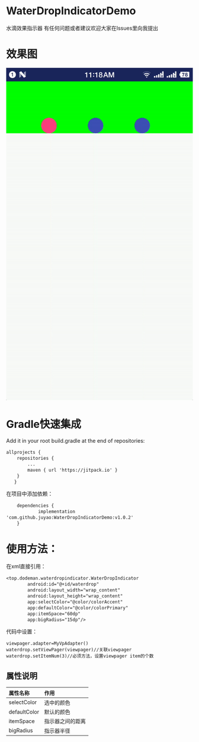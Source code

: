# WaterDropIndicatorDemo
水滴效果指示器
有任何问题或者建议欢迎大家在Issues里向我提出

# 效果图

![效果预览](https://github.com/juyao/WaterDropIndicatorDemo/blob/master/gif/ezgif-4-882802b2e1.gif)

# Gradle快速集成

Add it in your root build.gradle at the end of repositories:

```
allprojects {
   	repositories {
   		...
   		maven { url 'https://jitpack.io' }
   	}
   }

```

在项目中添加依赖：

```
    dependencies {
            implementation 'com.github.juyao:WaterDropIndicatorDemo:v1.0.2'
    }
```
# 使用方法：
在xml直接引用：
```
<top.dodeman.waterdropindicator.WaterDropIndicator
        android:id="@+id/waterdrop"
        android:layout_width="wrap_content"
        android:layout_height="wrap_content"
        app:selectColor="@color/colorAccent"
        app:defaultColor="@color/colorPrimary"
        app:itemSpace="60dp"
        app:bigRadius="15dp"/>
```
代码中设置：
```
viewpager.adapter=MyVpAdapter()
waterdrop.setViewPager(viewpager)//关联viewpager
waterdrop.setItemNum(3)//必须方法，设置viewpager item的个数
```
## 属性说明

|属性名称|作用|
|:---|:---|
|selectColor|选中的颜色|
|defaultColor|默认的颜色|
|itemSpace|指示器之间的距离|
|bigRadius|指示器半径|

